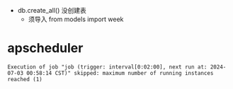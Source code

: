 - db.create_all() 没创建表
    - 须导入 from models import week



# apscheduler

```
Execution of job "job (trigger: interval[0:02:00], next run at: 2024-07-03 00:58:14 CST)" skipped: maximum number of running instances reached (1)


```